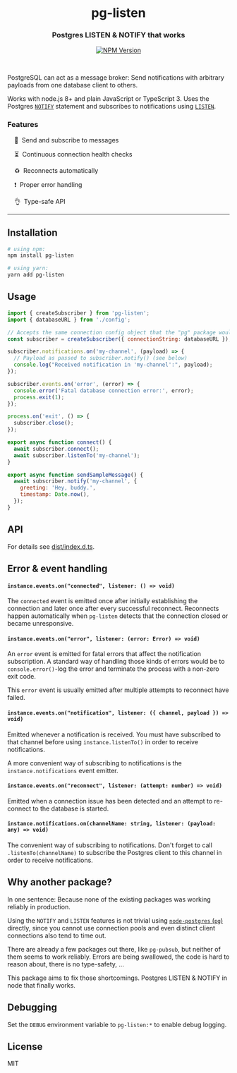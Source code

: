 <h1 align="center">pg-listen</h1>
<h3 align="center">Postgres LISTEN & NOTIFY that works</h3>

<p align="center">
  <a href="https://www.npmjs.com/package/pg-listen">
    <img alt="NPM Version" src="https://img.shields.io/npm/v/pg-listen.svg" />
  </a>
</p>

<br />

PostgreSQL can act as a message broker: Send notifications with arbitrary payloads from one database client to others.

Works with node.js 8+ and plain JavaScript or TypeScript 3. Uses the Postgres [`NOTIFY`](https://www.postgresql.org/docs/10/static/sql-notify.html) statement and subscribes to notifications using [`LISTEN`](https://www.postgresql.org/docs/10/static/sql-listen.html).

### Features

&nbsp;&nbsp;&nbsp;&nbsp;📡&nbsp;&nbsp;Send and subscribe to messages

&nbsp;&nbsp;&nbsp;&nbsp;⏳&nbsp;&nbsp;Continuous connection health checks

&nbsp;&nbsp;&nbsp;&nbsp;♻️&nbsp;&nbsp;Reconnects automatically

&nbsp;&nbsp;&nbsp;&nbsp;❗️&nbsp;&nbsp;Proper error handling

&nbsp;&nbsp;&nbsp;&nbsp;👌&nbsp;&nbsp;Type-safe API

---

## Installation

```sh
# using npm:
npm install pg-listen

# using yarn:
yarn add pg-listen
```

## Usage

```js
import { createSubscriber } from 'pg-listen';
import { databaseURL } from './config';

// Accepts the same connection config object that the "pg" package would take
const subscriber = createSubscriber({ connectionString: databaseURL });

subscriber.notifications.on('my-channel', (payload) => {
  // Payload as passed to subscriber.notify() (see below)
  console.log("Received notification in 'my-channel':", payload);
});

subscriber.events.on('error', (error) => {
  console.error('Fatal database connection error:', error);
  process.exit(1);
});

process.on('exit', () => {
  subscriber.close();
});

export async function connect() {
  await subscriber.connect();
  await subscriber.listenTo('my-channel');
}

export async function sendSampleMessage() {
  await subscriber.notify('my-channel', {
    greeting: 'Hey, buddy.',
    timestamp: Date.now(),
  });
}
```

## API

For details see [dist/index.d.ts](./dist/index.d.ts).

## Error & event handling

#### `instance.events.on("connected", listener: () => void)`

The `connected` event is emitted once after initially establishing the connection and later once after every successful reconnect. Reconnects happen automatically when `pg-listen` detects that the connection closed or became unresponsive.

#### `instance.events.on("error", listener: (error: Error) => void)`

An `error` event is emitted for fatal errors that affect the notification subscription. A standard way of handling those kinds of errors would be to `console.error()`-log the error and terminate the process with a non-zero exit code.

This `error` event is usually emitted after multiple attempts to reconnect have failed.

#### `instance.events.on("notification", listener: ({ channel, payload }) => void)`

Emitted whenever a notification is received. You must have subscribed to that channel before using `instance.listenTo()` in order to receive notifications.

A more convenient way of subscribing to notifications is the `instance.notifications` event emitter.

#### `instance.events.on("reconnect", listener: (attempt: number) => void)`

Emitted when a connection issue has been detected and an attempt to re-connect to the database is started.

#### `instance.notifications.on(channelName: string, listener: (payload: any) => void)`

The convenient way of subscribing to notifications. Don't forget to call `.listenTo(channelName)` to subscribe the Postgres client to this channel in order to receive notifications.

## Why another package?

In one sentence: Because none of the existing packages was working reliably in production.

Using the `NOTIFY` and `LISTEN` features is not trivial using [`node-postgres` (`pg`)](https://www.npmjs.com/package/pg) directly, since you cannot use connection pools and even distinct client connections also tend to time out.

There are already a few packages out there, like `pg-pubsub`, but neither of them seems to work reliably. Errors are being swallowed, the code is hard to reason about, there is no type-safety, ...

This package aims to fix those shortcomings. Postgres LISTEN & NOTIFY in node that finally works.

## Debugging

Set the `DEBUG` environment variable to `pg-listen:*` to enable debug logging.

## License

MIT
